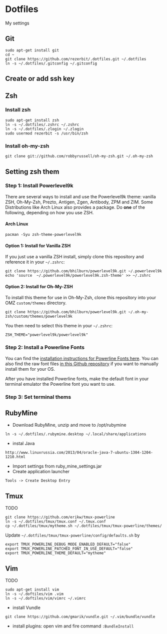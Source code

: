 # Dotfiles 

My settings

## Git

```
sudo apt-get install git
cd ~
git clone https://github.com/rezerbit/.dotfiles.git ~/.dotfiles
ln -s ~/.dotfiles/.gitconfig ~/.gitconfig
```
## Create or add ssh key

## Zsh
### Install zsh
```
sudo apt-get install zsh
ln -s ~/.dotfiles/.zshrc ~/.zshrc
ln -s ~/.dotfiles/.zlogin ~/.zlogin
sudo usermod rezerbit -s /usr/bin/zsh
```

### Install oh-my-zsh
```
git clone git://github.com/robbyrussell/oh-my-zsh.git ~/.oh-my-zsh
```

## Setting zsh them

### Step 1: Install Powerlevel9k
There are several ways to install and use the Powerlevel9k theme: vanilla ZSH, Oh-My-Zsh, Prezto, Antigen, Zgen, Antibody, ZPM and ZIM. Some Distributions like Arch Linux also provides a package. Do **one** of the following, depending on how you use ZSH.

#### Arch Linux

```
pacman -Syu zsh-theme-powerlevel9k
```

#### Option 1: Install for Vanilla ZSH

If you just use a vanilla ZSH install, simply clone this repository and reference it in your `~/.zshrc`:

```
git clone https://github.com/bhilburn/powerlevel9k.git ~/.powerlevel9k
echo 'source  ~/.powerlevel9k/powerlevel9k.zsh-theme' >> ~/.zshrc
```

#### Option 2: Install for Oh-My-ZSH

To install this theme for use in Oh-My-Zsh, clone this repository into your OMZ `custom/themes` directory.

```
git clone https://github.com/bhilburn/powerlevel9k.git ~/.oh-my-zsh/custom/themes/powerlevel9k
```

You then need to select this theme in your `~/.zshrc`:

```
ZSH_THEME="powerlevel9k/powerlevel9k"
```

### Step 2: Install a Powerline Fonts

You can find the [installation instructions for Powerline Fonts here](https://powerline.readthedocs.io/en/latest/installation/linux.html#fonts-installation). You can also find the raw font files [in this Github repository](https://github.com/powerline/fonts) if you want to manually install them for your OS.

After you have installed Powerline fonts, make the default font in your terminal emulator the Powerline font you want to use.

### Step 3: Set terminal thems


## RubyMine
* Download RubyMine, unzip and move to /opt/rubymine

```
ln -s ~/.dotfiles/.rubymine.desktop ~/.local/share/applications
```
* instal Java
```
http://www.linuxrussia.com/2013/04/oracle-java-7-ubuntu-1304-1204-1210.html
```

* Import settings from ruby_mine_settings.jar
* Create application launcher
```
Tools -> Create Desktop Entry
```
## Tmux

TODO
```
git clone https://github.com/erikw/tmux-powerline
ln -s ~/.dotfiles/tmux/tmux.conf ~/.tmux.conf
cp ~/.dotfiles/tmux/mytheme.sh ~/.dotfiles/tmux/tmux-powerline/themes/ 
```
Update `~/.dotfiles/tmux/tmux-powerline/config/defaults.sh` by
```
export TMUX_POWERLINE_DEBUG_MODE_ENABLED_DEFAULT="false"
export TMUX_POWERLINE_PATCHED_FONT_IN_USE_DEFAULT="false"
export TMUX_POWERLINE_THEME_DEFAULT="mytheme"
```

## Vim
TODO
```
sudo apt-get install vim
ln -s ~/.doftiles/vim .vim
ln -s ~/.doftiles/vim/vimrc ~/.vimrc
```
* install Vundle

```
git clone https://github.com/gmarik/vundle.git ~/.vim/bundle/vundle
```

* install plugins: open vim and fire command `:BundleInstall`

